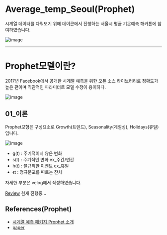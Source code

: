 # Average_temp_Seoul(Prophet)

시계열 데이터를 다뤄보기 위해 데이콘에서 진행하는 서울시 평균 기온예측 해커톤에 참여하였습니다.

![image](https://github.com/KOO-96/Average_temp_Seoul-Prophet-/assets/113090595/c285b258-bdf1-4347-bf75-2a21477fa64f)

---

# Prophet모델이란?
2017년 Facebook에서 공개한 시계열 예측을 위한 오픈 소스 라이브러리로 정확도가 높은 편이며 직관적인 파라미터로 모델 수정이 용이하다.  

![image](https://img1.daumcdn.net/thumb/R1280x0/?scode=mtistory2&fname=https%3A%2F%2Fblog.kakaocdn.net%2Fdn%2FFZsNQ%2FbtrlTkDZhlx%2FfWaYV5dbXhWQCaMaDjHL61%2Fimg.png)  

## 01_이론
Prophet모형은 구성요소로 Growth(트렌드), Seasonality(계절성), Holidays(휴일) 입니다.  

![image](https://github.com/KOO-96/Average_temp_Seoul-Prophet-/assets/113090595/fbc1f9de-698a-45b9-8627-d696508ca140)  
- g(t) : 주기적이지 않은 변화
- s(t) : 주기적인 변화 ex_주간/연간
- h(t) : 불규칙한 이벤트 ex_휴일
- ϵt : 정규분포를 따르는 잔차

자세한 부분은 velog에서 작성하였습니다.

[Review](https://velog.io/@rntjdwns1030/Prophet%EB%AA%A8%EB%8D%B8) 현재 진행중...

## References(Prophet)
- [시계열 예측 패키지 Prophet 소개](https://hyperconnect.github.io/2020/03/09/prophet-package.html)
- [paper](https://peerj.com/preprints/3190.pdf)
